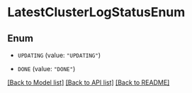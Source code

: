 # LatestClusterLogStatusEnum

## Enum


* `UPDATING` (value: `"UPDATING"`)

* `DONE` (value: `"DONE"`)


[[Back to Model list]](../README.md#documentation-for-models) [[Back to API list]](../README.md#documentation-for-api-endpoints) [[Back to README]](../README.md)


